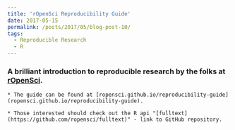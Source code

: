 ```yaml
---
title: 'rOpenSci Reproducibility Guide'
date: 2017-05-15
permalink: /posts/2017/05/blog-post-10/
tags:
  - Reproducible Research
  - R
---
```


### A brilliant introduction to reproducible research by the folks at [rOpenSci](https://ropensci.org).

	* The guide can be found at [ropensci.github.io/reproducibility-guide](ropensci.github.io/reproducibility-guide).

	* Those interested should check out the R api "[fulltext](https://github.com/ropensci/fulltext)" - link to GitHub repository.


